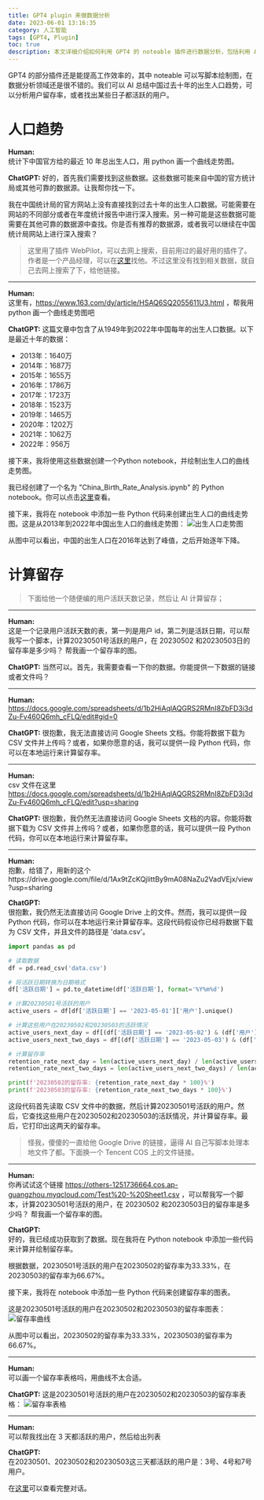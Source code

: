 ```yaml
---
title: GPT4 plugin 来做数据分析
date: 2023-06-01 13:16:35
category: 人工智能
tags: [GPT4, Plugin]  
toc: true
description: 本文详细介绍如何利用 GPT4 的 noteable 插件进行数据分析，包括利用 AI 总结中国过去十年的出生人口趋势，分析用户留存率，以及找出某些日子都活跃的用户。让我们一起探索 AI 在数据分析中的应用，提高工作效率。
---
```


GPT4 的部分插件还是能提高工作效率的，其中 noteable 可以写脚本绘制图，在数据分析领域还是很不错的。我们可以 AI 总结中国过去十年的出生人口趋势，可以分析用户留存率，或者找出某些日子都活跃的用户。

# 人口趋势 

**Human:**  
统计下中国官方给的最近 10 年总出生人口，用 python 画一个曲线走势图。

**ChatGPT:** 
好的，首先我们需要找到这些数据。这些数据可能来自中国的官方统计局或其他可靠的数据源。让我帮你找一下。

我在中国统计局的官方网站上没有直接找到过去十年的出生人口数据。可能需要在网站的不同部分或者在年度统计报告中进行深入搜索。另一种可能是这些数据可能需要在其他可靠的数据源中查找。你是否有推荐的数据源，或者我可以继续在中国统计局网站上进行深入搜索？

> 这里用了插件 WebPilot，可以去网上搜索，目前用过的最好用的插件了。作者是一个产品经理，可以在[这里](https://twitter.com/CocoSgt_twt)找他。不过这里没有找到相关数据，就自己去网上搜索了下，给他链接。

---
**Human:**  
这里有，https://www.163.com/dy/article/HSAQ6SQ2055611U3.html ，帮我用  python  画一个曲线走势图吧

**ChatGPT:** 
这篇文章中包含了从1949年到2022年中国每年的出生人口数据。以下是最近十年的数据：

- 2013年：1640万
- 2014年：1687万
- 2015年：1655万
- 2016年：1786万
- 2017年：1723万
- 2018年：1523万
- 2019年：1465万
- 2020年：1202万
- 2021年：1062万
- 2022年：956万

接下来，我将使用这些数据创建一个Python notebook，并绘制出生人口的曲线走势图。

我已经创建了一个名为 "China_Birth_Rate_Analysis.ipynb" 的 Python notebook。你可以点击[这里](https://app.noteable.io/f/f033b7db-8516-4543-b085-447dc449b97f/China_Birth_Rate_Analysis.ipynb)查看。

接下来，我将在 notebook 中添加一些 Python 代码来创建出生人口的曲线走势图。这是从2013年到2022年中国出生人口的曲线走势图：
![出生人口走势图](https://slefboot-1251736664.cos.ap-beijing.myqcloud.com/20230602_gpt4_plugin_noteable_analysis.png)

从图中可以看出，中国的出生人口在2016年达到了峰值，之后开始逐年下降。

# 计算留存

> 下面给他一个随便编的用户活跃天数记录，然后让 AI 计算留存；

---
**Human:**  
这是一个记录用户活跃天数的表，第一列是用户 id，第二列是活跃日期，可以帮我写一个脚本，计算20230501号活跃的用户，在 20230502 和20230503日的留存率是多少吗？ 帮我画一个留存率的图。

**ChatGPT:** 
当然可以。首先，我需要查看一下你的数据。你能提供一下数据的链接或者文件吗？

---
**Human:**  
https://docs.google.com/spreadsheets/d/1b2HiAqlAQGRS2RMnI8ZbFD3i3dZu-Fv460Q6mh_cFLQ/edit#gid=0

**ChatGPT:** 
很抱歉，我无法直接访问 Google Sheets 文档。你能将数据下载为 CSV 文件并上传吗？或者，如果你愿意的话，我可以提供一段 Python 代码，你可以在本地运行来计算留存率。

---
**Human:**  
csv 文件在这里 https://docs.google.com/spreadsheets/d/1b2HiAqlAQGRS2RMnI8ZbFD3i3dZu-Fv460Q6mh_cFLQ/edit?usp=sharing

**ChatGPT:** 
很抱歉，我仍然无法直接访问 Google Sheets 文档的内容。你能将数据下载为 CSV 文件并上传吗？或者，如果你愿意的话，我可以提供一段 Python 代码，你可以在本地运行来计算留存率。

---
**Human:**  
抱歉，给错了，用新的这个https://drive.google.com/file/d/1Ax9tZcKQjlittBy9mA08NaZu2VadVEjx/view?usp=sharing

**ChatGPT:**  
很抱歉，我仍然无法直接访问 Google Drive 上的文件。然而，我可以提供一段 Python 代码，你可以在本地运行来计算留存率。这段代码假设你已经将数据下载为 CSV 文件，并且文件的路径是 'data.csv'。

```python
import pandas as pd

# 读取数据
df = pd.read_csv('data.csv')

# 将活跃日期转换为日期格式
df['活跃日期'] = pd.to_datetime(df['活跃日期'], format='%Y%m%d')

# 计算20230501号活跃的用户
active_users = df[df['活跃日期'] == '2023-05-01']['用户'].unique()

# 计算这些用户在20230502和20230503的活跃情况
active_users_next_day = df[(df['活跃日期'] == '2023-05-02') & (df['用户'].isin(active_users))]['用户'].unique()
active_users_next_two_days = df[(df['活跃日期'] == '2023-05-03') & (df['用户'].isin(active_users))]['用户'].unique()

# 计算留存率
retention_rate_next_day = len(active_users_next_day) / len(active_users)
retention_rate_next_two_days = len(active_users_next_two_days) / len(active_users)

print(f'20230502的留存率: {retention_rate_next_day * 100}%')
print(f'20230503的留存率: {retention_rate_next_two_days * 100}%')
```

这段代码首先读取 CSV 文件中的数据，然后计算20230501号活跃的用户。然后，它查找这些用户在20230502和20230503的活跃情况，并计算留存率。最后，它打印出这两天的留存率。

> 怪我，傻傻的一直给他 Google Drive 的链接，逼得 AI 自己写脚本处理本地文件了都。下面换一个 Tencent COS 上的文件链接。

---
**Human:**  
你再试试这个链接 https://others-1251736664.cos.ap-guangzhou.myqcloud.com/Test%20-%20Sheet1.csv ，可以帮我写一个脚本，计算20230501号活跃的用户，在 20230502 和20230503日的留存率是多少吗？ 帮我画一个留存率的图。

**ChatGPT:**  
好的，我已经成功获取到了数据。现在我将在 Python notebook 中添加一些代码来计算并绘制留存率。

根据数据，20230501号活跃的用户在20230502的留存率为33.33%，在20230503的留存率为66.67%。

接下来，我将在 notebook 中添加一些 Python 代码来创建留存率的图表。

这是20230501号活跃的用户在20230502和20230503的留存率图表：
![留存率曲线](https://slefboot-1251736664.cos.ap-beijing.myqcloud.com/20230602_gpt4_plugin_noteable_analysis_2.png)

从图中可以看出，20230502的留存率为33.33%，20230503的留存率为66.67%。

---
**Human:**  
可以画一个留存率表格吗，用曲线不太合适。

**ChatGPT:** 
这是20230501号活跃的用户在20230502和20230503的留存率表格：
![留存率表格](https://slefboot-1251736664.cos.ap-beijing.myqcloud.com/20230602_gpt4_plugin_noteable_analysis_3.png)

---  
**Human:**  
可以帮我找出在 3 天都活跃的用户，然后给出列表

**ChatGPT:**  
在20230501、20230502和20230503这三天都活跃的用户是：3号、4号和7号用户。


在[这里](https://chat.openai.com/share/7d223aae-2976-447a-ad82-bcd69fc01f57)可以查看完整对话。 